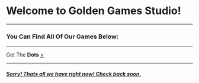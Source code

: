 <!DOCTYPE html
<html>
<body>
<title>Home - Golden Games</title>
<h1>Welcome to Golden Games Studio!</h1>
<hr>
<h3>You Can Find All Of Our Games Below:</h3>
<hr>
<p>Get The <b>Dots</b> <a href="getthedots.neocities.org"</p>>
<hr>
<h5>Sorry! Thats all we have right now! Check back soon.</h5>
</body>
</html>